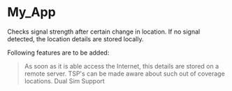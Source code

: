 # My_App
Checks signal strength after certain change in location.
If no signal detected, the location details are stored locally.

Following features are to be added:
>As soon as it is able access the Internet, this details are stored on a remote server.
>TSP's can be made aware about such out of coverage locations.
>Dual Sim Support
